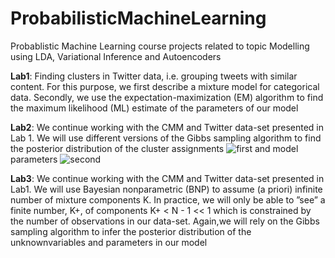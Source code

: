 # ProbabilisticMachineLearning
Probablistic Machine Learning course projects related to topic Modelling using LDA, Variational Inference and Autoencoders

**Lab1**: Finding clusters in Twitter data, i.e. grouping tweets with similar content. For this purpose, we first describe a mixture model for categorical data.
Secondly, we use the expectation-maximization (EM) algorithm to find the maximum likelihood (ML) estimate of the parameters of our model

**Lab2**: We continue working with the CMM and Twitter data-set presented in Lab 1. We will use different versions of the Gibbs sampling algorithm to find the posterior distribution of the cluster assignments ![first](http://www.sciweavers.org/upload/Tex2Img_1612947607/render.png) and model parameters ![second](http://www.sciweavers.org/upload/Tex2Img_1612947701/render.png)

**Lab3**: We  continue working with the CMM and Twitter data-set presented in Lab1. We will use Bayesian nonparametric (BNP) to assume (a priori) infinite number of mixture
components K. In practice, we will only be able to ”see” a finite number, K+, of components K+ < N - 1 << 1 which is constrained by the number of observations in our data-set. Again,we will rely on the Gibbs sampling algorithm to infer the posterior distribution of the unknownvariables and parameters in our model
